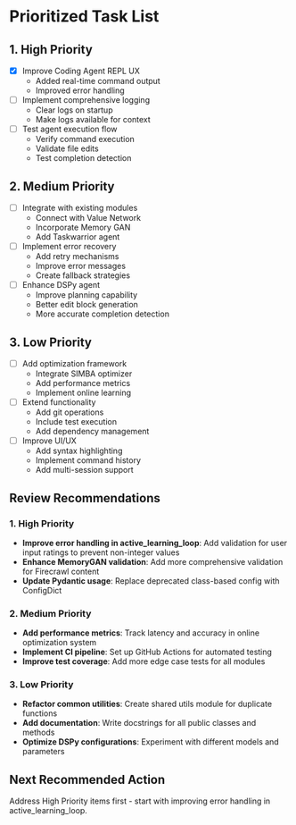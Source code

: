 # Prioritized Task List

## 1. High Priority
- [x] Improve Coding Agent REPL UX
  - Added real-time command output
  - Improved error handling
- [ ] Implement comprehensive logging
  - Clear logs on startup
  - Make logs available for context
- [ ] Test agent execution flow
  - Verify command execution
  - Validate file edits
  - Test completion detection

## 2. Medium Priority
- [ ] Integrate with existing modules
  - Connect with Value Network
  - Incorporate Memory GAN
  - Add Taskwarrior agent
- [ ] Implement error recovery
  - Add retry mechanisms
  - Improve error messages
  - Create fallback strategies
- [ ] Enhance DSPy agent
  - Improve planning capability
  - Better edit block generation
  - More accurate completion detection

## 3. Low Priority
- [ ] Add optimization framework
  - Integrate SIMBA optimizer
  - Add performance metrics
  - Implement online learning
- [ ] Extend functionality
  - Add git operations
  - Include test execution
  - Add dependency management
- [ ] Improve UI/UX
  - Add syntax highlighting
  - Implement command history
  - Add multi-session support

## Review Recommendations

### 1. High Priority
- **Improve error handling in active_learning_loop**: Add validation for user input ratings to prevent non-integer values
- **Enhance MemoryGAN validation**: Add more comprehensive validation for Firecrawl content
- **Update Pydantic usage**: Replace deprecated class-based config with ConfigDict

### 2. Medium Priority
- **Add performance metrics**: Track latency and accuracy in online optimization system
- **Implement CI pipeline**: Set up GitHub Actions for automated testing
- **Improve test coverage**: Add more edge case tests for all modules

### 3. Low Priority
- **Refactor common utilities**: Create shared utils module for duplicate functions
- **Add documentation**: Write docstrings for all public classes and methods
- **Optimize DSPy configurations**: Experiment with different models and parameters

## Next Recommended Action
Address High Priority items first - start with improving error handling in active_learning_loop.
